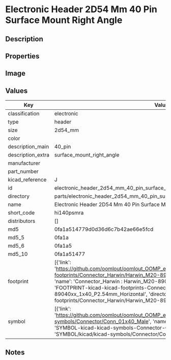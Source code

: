 # Electronic Header 2D54 Mm 40 Pin Surface Mount Right Angle

## Description

## Properties


## Image


## Values

| Key | Value |
| --- | --- |
| classification | electronic |
| type | header |
| size | 2d54_mm |
| color |  |
| description_main | 40_pin |
| description_extra | surface_mount_right_angle |
| manufacturer |  |
| part_number |  |
| kicad_reference | J |
| id | electronic_header_2d54_mm_40_pin_surface_mount_right_angle |
| directory | parts/electronic_header_2d54_mm_40_pin_surface_mount_right_angle |
| name | Electronic Header 2D54 Mm 40 Pin Surface Mount Right Angle |
| short_code | hi140psmra |
| distributors | [] |
| md5 | 0fa1a514779d0d36d6c7b42ae66e5fcd |
| md5_5 | 0fa1a |
| md5_6 | 0fa1a5 |
| md5_10 | 0fa1a51477 |
| footprint | [{'link': 'https://github.com/oomlout/oomlout_OOMP_eda_V2/tree/main/FOOTPRINT/kicad/kicad-footprints/Connector_Harwin/Harwin_M20-89040xx_1x40_P2.54mm_Horizontal', 'name': 'Connector_Harwin : Harwin_M20-89040xx_1x40_P2.54mm_Horizontal', 'id': 'FOOTPRINT-kicad-kicad-footprints-Connector_Harwin-Harwin_M20-89040xx_1x40_P2.54mm_Horizontal', 'directory': 'FOOTPRINT/kicad/kicad-footprints/Connector_Harwin/Harwin_M20-89040xx_1x40_P2.54mm_Horizontal/'}] |
| symbol | [{'link': 'https://github.com/oomlout/oomlout_OOMP_eda_V2/tree/main/SYMBOL/kicad/kicad-symbols/Connector/Conn_01x40_Male', 'name': 'Connector : Conn_01x40_Male', 'id': 'SYMBOL-kicad-kicad-symbols-Connector-Conn_01x40_Male', 'directory': 'SYMBOL/kicad/kicad-symbols/Connector/Conn_01x40_Male/'}] |

## Notes

